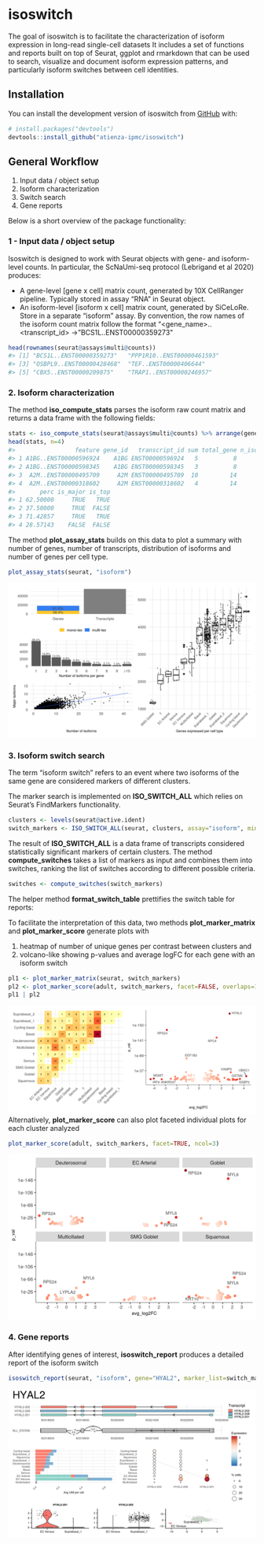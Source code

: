 
<!-- README.md is generated from README.Rmd. Please edit that file -->

# isoswitch

<!-- badges: start -->

<!-- badges: end -->

The goal of isoswitch is to facilitate the characterization of isoform
expression in long-read single-cell datasets It includes a set of
functions and reports built on top of Seurat, ggplot and rmarkdown that
can be used to search, visualize and document isoform expression
patterns, and particularly isoform switches between cell identities.

## Installation

You can install the development version of isoswitch from
[GitHub](https://github.com/) with:

``` r
# install.packages("devtools")
devtools::install_github("atienza-ipmc/isoswitch")
```

## General Workflow

1.  Input data / object setup
2.  Isoform characterization
3.  Switch search
4.  Gene reports

Below is a short overview of the package functionality:

### 1 - Input data / object setup

Isoswitch is designed to work with Seurat objects with gene- and
isoform-level counts. In particular, the ScNaUmi-seq protocol (Lebrigand
et al 2020) produces:

  - A gene-level \[gene x cell\] matrix count, generated by 10X
    CellRanger pipeline. Typically stored in assay “RNA” in Seurat
    object.
  - An isoform-level \[isoform x cell\] matrix count, generated by
    SiCeLoRe. Store in a separate “isoform” assay. By convention, the
    row names of the isoform count matrix follow the format
    “<gene_name>..<transcript_id> -\>”BCS1L..ENST00000359273"

<!-- end list -->

``` r
head(rownames(seurat@assays$multi@counts))
#> [1] "BCS1L..ENST00000359273"   "PPP1R10..ENST00000461593"
#> [3] "OSBPL9..ENST00000428468"  "TEF..ENST00000406644"    
#> [5] "CBX5..ENST00000209875"    "TRAP1..ENST00000246957"
```

### 2\. Isoform characterization

The method **iso\_compute\_stats** parses the isoform raw count matrix
and returns a data frame with the following fields:

``` r
stats <- iso_compute_stats(seurat@assays$multi@counts) %>% arrange(gene_id)
head(stats, n=4)
#>                 feature gene_id   transcript_id sum total_gene n_isofs max_sum
#> 1 A1BG..ENST00000596924    A1BG ENST00000596924   5          8       2       5
#> 2 A1BG..ENST00000598345    A1BG ENST00000598345   3          8       2       5
#> 3  A2M..ENST00000495709     A2M ENST00000495709  10         14       2      10
#> 4  A2M..ENST00000318602     A2M ENST00000318602   4         14       2      10
#>       perc is_major is_top
#> 1 62.50000     TRUE   TRUE
#> 2 37.50000     TRUE  FALSE
#> 3 71.42857     TRUE   TRUE
#> 4 28.57143    FALSE  FALSE
```

The method **plot\_assay\_stats** builds on this data to plot a summary
with number of genes, number of transcripts, distribution of isoforms
and number of genes per cell type.

``` r
plot_assay_stats(seurat, "isoform")
```

![alt text](./man/figures/Fig4_isosummary.png)

### 3\. Isoform switch search

The term “isoform switch” refers to an event where two isoforms of the
same gene are considered markers of different clusters.

The marker search is implemented on **ISO\_SWITCH\_ALL** which relies on
Seurat’s FindMarkers functionality.

``` r
clusters <- levels(seurat@active.ident)
switch_markers <- ISO_SWITCH_ALL(seurat, clusters, assay="isoform", min.pct=0, logfc.threshold=0.40, verbose=TRUE)
```

The result of **ISO\_SWITCH\_ALL** is a data frame of transcripts
considered statistically significant markers of certain clusters. The
method **compute\_switches** takes a list of markers as input and
combines them into switches, ranking the list of switches according to
different possible criteria.

``` r
switches <- compute_switches(switch_markers)
```

The helper method **format\_switch\_table** prettifies the switch table
for reports:

To facilitate the interpretation of this data, two methods
**plot\_marker\_matrix** and **plot\_marker\_score** generate plots with
1) heatmap of number of unique genes per contrast between clusters and
2) volcano-like showing p-values and average logFC for each gene with an
isoform switch

``` r
pl1 <- plot_marker_matrix(seurat, switch_markers) 
pl2 <- plot_marker_score(adult, switch_markers, facet=FALSE, overlaps=16)
pl1 | pl2 
```

![alt text](./man/figures/Fig7_isoswitch.png) Alternatively,
**plot\_marker\_score** can also plot faceted individual plots for each
cluster analyzed

``` r
plot_marker_score(adult, switch_markers, facet=TRUE, ncol=3)
```

![alt text](./man/figures/Fig7_facet.png)

### 4\. Gene reports

After identifying genes of interest, **isoswitch\_report** produces a
detailed report of the isoform switch

``` r
isoswitch_report(seurat, "isoform", gene="HYAL2", marker_list=switch_markers) 
```

![alt text](./man/figures/Fig7_hyal2.png)
